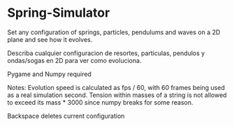 # Spring-Simulator
Set any configuration of springs, particles, pendulums and waves on a 2D plane and see how it evolves.

Describa cualquier configuracion de resortes, particulas, pendulos y ondas/sogas en 2D para ver como evoluciona.

Pygame and Numpy required

Notes: Evolution speed is calculated as fps / 60, with 60 frames being used as a real simulation second. Tension within masses of a string is
not allowed to exceed its mass * 3000 since numpy breaks for some reason.

Backspace deletes current configuration

